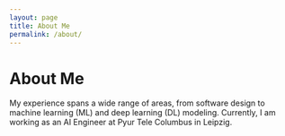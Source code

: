 ```yaml
---
layout: page
title: About Me
permalink: /about/
---
```


# About Me

My experience spans a wide range of areas, from software design to machine learning (ML) and deep learning (DL) modeling. Currently, I am working as an AI Engineer at Pyur Tele Columbus in Leipzig. 